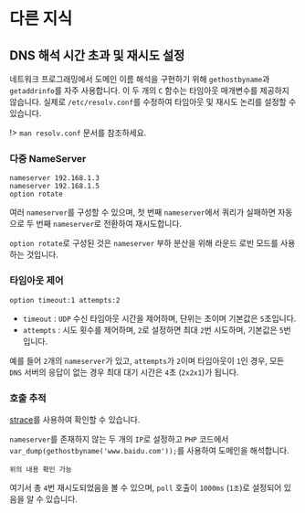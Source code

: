 # 다른 지식

## DNS 해석 시간 초과 및 재시도 설정

네트워크 프로그래밍에서 도메인 이름 해석을 구현하기 위해 `gethostbyname`과 `getaddrinfo`를 자주 사용합니다. 이 두 개의 `C` 함수는 타임아웃 매개변수를 제공하지 않습니다. 실제로 `/etc/resolv.conf`를 수정하여 타임아웃 및 재시도 논리를 설정할 수 있습니다.

!> `man resolv.conf` 문서를 참조하세요.

### 다중 NameServer <!-- {docsify-ignore} -->

```
nameserver 192.168.1.3
nameserver 192.168.1.5
option rotate
```

여러 `nameserver`를 구성할 수 있으며, 첫 번째 `nameserver`에서 쿼리가 실패하면 자동으로 두 번째 `nameserver`로 전환하여 재시도합니다.

`option rotate`로 구성된 것은 `nameserver` 부하 분산을 위해 라운드 로빈 모드를 사용하는 것입니다.

### 타임아웃 제어 <!-- {docsify-ignore} -->

```
option timeout:1 attempts:2
```

* `timeout` : `UDP` 수신 타임아웃 시간을 제어하며, 단위는 초이며 기본값은 `5`초입니다.
* `attempts` : 시도 횟수를 제어하며, `2`로 설정하면 최대 `2`번 시도하며, 기본값은 `5`번입니다.

예를 들어 `2`개의 `nameserver`가 있고, `attempts`가 `2`이며 타임아웃이 `1`인 경우, 모든 `DNS` 서버의 응답이 없는 경우 최대 대기 시간은 `4`초 (`2x2x1`)가 됩니다.

### 호출 추적 <!-- {docsify-ignore} -->

[strace](/other/tools?id=strace)를 사용하여 확인할 수 있습니다.

`nameserver`를 존재하지 않는 두 개의 `IP`로 설정하고 `PHP` 코드에서 `var_dump(gethostbyname('www.baidu.com'));`를 사용하여 도메인을 해석합니다.

```
위의 내용 확인 가능
```

여기서 총 `4`번 재시도되었음을 볼 수 있으며, `poll` 호출이 `1000ms` (`1초`)로 설정되어 있음을 알 수 있습니다.
